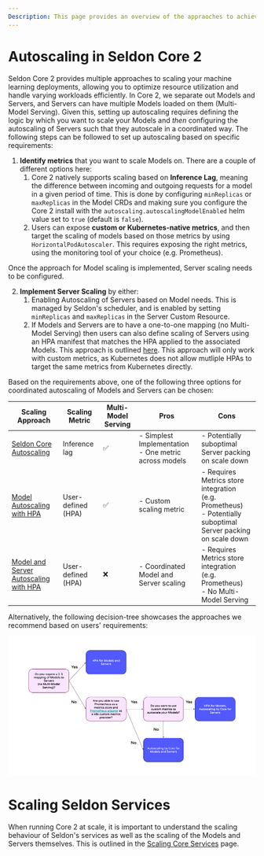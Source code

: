 ```yaml
---
Description: This page provides an overview of the appraoches to achieving autoscaling with Core 2.
---
```


# Autoscaling in Seldon Core 2

Seldon Core 2 provides multiple approaches to scaling your machine learning deployments, allowing you to optimize resource utilization and handle varying workloads efficiently. In Core 2, we separate out Models and Servers, and Servers can have multiple Models loaded on them (Multi-Model Serving). Given this, setting up autoscaling requires defining the logic by which you want to scale your Models and _then_ configuring the autoscaling of Servers such that they autoscale in a coordinated way. The following steps can be followed to set up autoscaling based on specific requirements:

1. **Identify metrics** that you want to scale Models on. There are a couple of different options here:
    1. Core 2 natively supports scaling based on **Inference Lag**, meaning the difference between incoming and outgoing requests for a model in a given period of time. This is done by configuring `minReplicas` or `maxReplicas` in the Model CRDs and making sure you configure the Core 2 install with the `autoscaling.autoscalingModelEnabled` helm value set to `true` (default is `false`).
    2. Users can expose **custom or Kubernetes-native metrics**, and then target the scaling of models based on those metrics by using `HorizontalPodAutoscaler`. This requires exposing the right metrics, using the monitoring tool of your choice (e.g. Prometheus).

Once the approach for Model scaling is implemented, Server scaling needs to be configured. 

2. **Implement Server Scaling** by either:
    1. Enabling Autoscaling of Servers based on Model needs. This is managed by Seldon's scheduler, and is enabled by setting `minReplicas` and `maxReplicas` in the Server Custom Resource.
    2. If Models and Servers are to have a one-to-one mapping (no Multi-Model Serving) then users can also define scaling of Servers using an HPA manifest that matches the HPA applied to the associated Models. This approach is outlined [here](./single-model-serving-hpa.md). This approach will only work with custom metrics, as Kubernetes does not allow mutliple HPAs to target the same metrics from Kubernetes directly.

Based on the requirements above, one of the following three options for coordinated autoscaling of Models and Servers can be chosen:

| Scaling Approach | Scaling Metric | Multi-Model Serving | Pros | Cons |
|-----------------|------------------------|---------------------|------|------|
| [Seldon Core Autoscaling](./core-autoscaling.md) | Inference lag | ✅ | - Simplest Implementation<br>- One metric across models | - Potentially suboptimal Server packing on scale down |
| [Model Autoscaling with HPA](./model-hpa-autoscaling.md) | User-defined (HPA) | ✅ | - Custom scaling metric | - Requires Metrics store integration (e.g. Prometheus)<br>- Potentially suboptimal Server packing on scale down |
| [Model and Server Autoscaling with HPA](./single-model-serving-hpa.md) | User-defined (HPA) | ❌ | - Coordinated Model and Server scaling | - Requires Metrics store integration (e.g. Prometheus)<br>- No Multi-Model Serving |

Alternatively, the following decision-tree showcases the approaches we recommend based on users' requirements:

![Autoscaling Approach Decision-tree](./autoscaling-decision-tree.png)

# Scaling Seldon Services

When running Core 2 at scale, it is important to understand the scaling behaviour of Seldon's services as well as the scaling of the Models and Servers themselves. This is outlined in the [Scaling Core Services](scaling-core-services.md) page.
